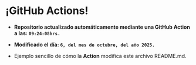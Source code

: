 # ¡GitHub Actions!
* **Repositorio actualizado automáticamente mediante una GitHub Action a las: `09:24:08hrs.`**
* **Modificado el día: `6, del mes de octubre, del año 2025.`**

* Ejemplo sencillo de cómo la **Action** modifica este archivo README.md.
